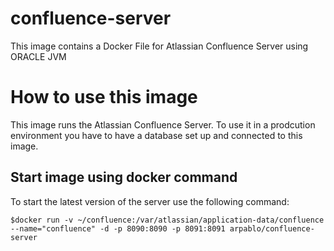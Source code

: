 # confluence-server
This image contains a Docker File for Atlassian Confluence Server using ORACLE JVM

# How to use this image
This image runs the Atlassian Confluence Server. To use it in a prodcution environment you have to
have a database set up and connected to this image.

## Start image using docker command 
To start the latest version of the server use the following command:
```console
$docker run -v ~/confluence:/var/atlassian/application-data/confluence --name="confluence" -d -p 8090:8090 -p 8091:8091 arpablo/confluence-server
```
